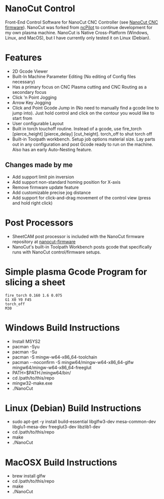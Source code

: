 # NanoCut Control
Front-End Control Software for NanoCut CNC Controller (see [NanoCut CNC firmware](https://github.com/Applooza/nanocut-firmware)). NanoCut was forked from [ncPilot](https://github.com/UnfinishedBusiness/ncPilot/) to continue development for my own plasma machine. NanoCut is Native Cross-Platform (Windows, Linux, and MacOS), but I have currently only tested it on Linux (Debian).

# Features
- 2D Gcode Viewer
- Built-In Machine Parameter Editing (No editing of Config files necessary)
- Has a primary focus on CNC Plasma cutting and CNC Routing as a secondary focus
- Click 'n Point Jogging
- Arrow Key Jogging
- Click and Point Gcode Jump in (No need to manually find a gcode line to jump into). Just hold control and click on the contour you would like to start from
- User configurable Layout
- Built in torch touchoff routine. Instead of a gcode, use fire_torch [pierce_height] [pierce_delay] [cut_height]. torch_off to shut torch off
- Built-in Toolpath workbench. Setup job options material size. Lay parts out in any configuration and post Gcode ready to run on the machine. Also has an early Auto-Nesting feature.
## Changes made by me
- Add support limit pin inversion
- Add support non-standard homing position for X-axis
- Remove firmware update feature
- Add customizable precise jog distance
- Add support for click-and-drag movement of the control view (press and hold right click)

# Post Processors
- SheetCAM post processor is included with the NanoCut firmware repository at [nanocut-firmware](https://github.com/Applooza/nanocut-firmware)
- NanoCut's built-in Toolpath Workbench posts gcode that specifically runs with NanoCut control/firmware setups.

# Simple plasma Gcode Program for slicing a sheet
```
fire_torch 0.160 1.6 0.075
G1 X0 Y0 F45
torch_off
M30
```

# Windows Build Instructions
- Install MSYS2
- pacman -Syu
- pacman -Su
- pacman -S mingw-w64-x86_64-toolchain
- pacman --noconfirm -S mingw64/mingw-w64-x86_64-glfw mingw64/mingw-w64-x86_64-freeglut
- PATH=$PATH:/mingw64/bin/
- cd /path/to/this/repo
- mingw32-make.exe
- ./NanoCut

# Linux (Debian) Build Instructions
- sudo apt-get -y install build-essential libglfw3-dev mesa-common-dev libglu1-mesa-dev freeglut3-dev libzlib1-dev
- cd /path/to/this/repo
- make
- ./NanoCut

# MacOSX Build Instructions
- brew install glfw
- cd /path/to/this/repo
- make
- ./NanoCut
